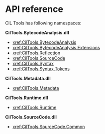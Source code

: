 # API reference

CIL Tools has following namespaces:

**CilTools.BytecodeAnalysis.dll**

- <xref:CilTools.BytecodeAnalysis>
- <xref:CilTools.BytecodeAnalysis.Extensions>
- <xref:CilTools.Reflection>
- <xref:CilTools.SourceCode>
- <xref:CilTools.Syntax>
- <xref:CilTools.Syntax.Tokens>

**CilTools.Metadata.dll**

- <xref:CilTools.Metadata>

**CilTools.Runtime.dll**

- <xref:CilTools.Runtime>

**CilTools.SourceCode.dll**

- <xref:CilTools.SourceCode.Common>
